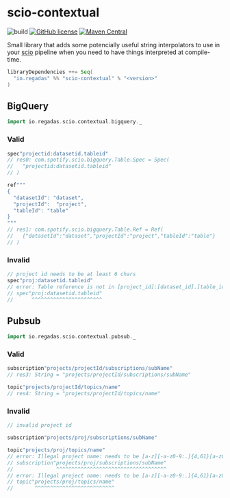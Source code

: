 # scio-contextual

![build](https://github.com/regadas/scio-contextual/workflows/main/badge.svg)
[![GitHub license](https://img.shields.io/github/license/regadas/scio-contextual.svg)](./LICENSE)
[![Maven Central](https://img.shields.io/maven-central/v/io.regadas/scio-contextual_2.12.svg)](https://maven-badges.herokuapp.com/maven-central/io.regadas/scio-contextual_2.12)

Small library that adds some potencially useful string interpolators to use in your [scio](https://github.com/spotify/scio) pipeline when you need to have things interpreted at compile-time.

```scala
libraryDependencies ++= Seq(
  "io.regadas" %% "scio-contextual" % "<version>"
)
```

## BigQuery

```scala
import io.regadas.scio.contextual.bigquery._
```

### Valid

```scala
spec"projectid:datasetid.tableid"
// res0: com.spotify.scio.bigquery.Table.Spec = Spec(
//   "projectid:datasetid.tableid"
// )

ref"""
{
  "datasetId": "dataset",
  "projectId":  "project",
  "tableId": "table"  
}
"""
// res1: com.spotify.scio.bigquery.Table.Ref = Ref(
//   {"datasetId":"dataset","projectId":"project","tableId":"table"}
// )
```

### Invalid

```scala
// project id needs to be at least 6 chars
spec"proj:datasetid.tableid"
// error: Table reference is not in [project_id]:[dataset_id].[table_id] format: proj:datasetid.tableid
// spec"proj:datasetid.tableid"
//      ^^^^^^^^^^^^^^^^^^^^^^^
```

## Pubsub

```scala
import io.regadas.scio.contextual.pubsub._
```

### Valid

```scala
subscription"projects/projectId/subscriptions/subName"
// res3: String = "projects/projectId/subscriptions/subName"

topic"projects/projectId/topics/name"
// res4: String = "projects/projectId/topics/name"
```

### Invalid

```scala
// invalid project id

subscription"projects/proj/subscriptions/subName"

topic"projects/proj/topics/name"
// error: Illegal project name: needs to be [a-z][-a-z0-9:.]{4,61}[a-z0-9]
// subscription"projects/proj/subscriptions/subName"
//              ^^^^^^^^^^^^^^^^^^^^^^^^^^^^^^^^^^^^
// error: Illegal project name: needs to be [a-z][-a-z0-9:.]{4,61}[a-z0-9]
// topic"projects/proj/topics/name"
//       ^^^^^^^^^^^^^^^^^^^^^^^^^^
```
